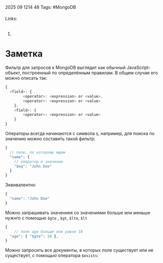 2025 09 1214 48
Tags: #MongoDB 
###### Links: 
1) 
# Заметка
Фильтр для запросов к MongoDB выглядит как обычный JavaScript-объект, построенный по определённым правилам. В общем случае его можно описать так:
```ts
{
  <field>: {
        <operator>: <expression> or <value>,
        <operator>: <expression> or <value>
    },
    <field>: {
        <operator>: <expression> or <value>
    }
}
```
Операторы всегда начинаются с символа `$`, например, для поиска по значению можно составить такой фильтр:
```ts
{
  // поле, по которому ищем
  "name": {
    // оператор и значение
    "$eq": "John Doe"
  }
}
```
Эквивалентно
```ts
{
  "name": "John Doe"
}
```
Можно запрашивать значениея со значениями больше или меньше нужнго с помощью `$gte` , `$gt`, `$lte`,  `$lt`

```ts
{
    // поле age больше или равно 18
  "age": { "$gte": 18 },
}
```

Можно запросить все документы, в которых поле существует или не существует, с помощью оператора `$exists`: